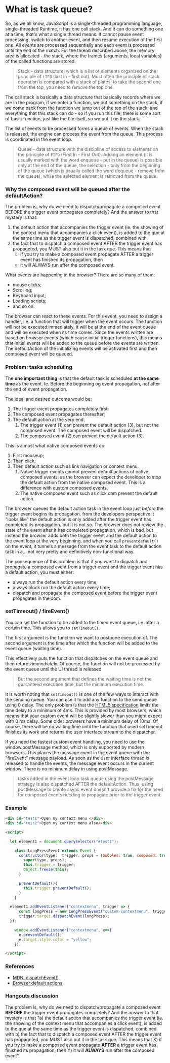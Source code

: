 # What is task queue?

So, as we all know, JavaScript is a single-threaded programming language, single-threaded Runtime, it has one call stack.
 And it can do something one at a time, that's what a single thread means. It cannot pause event processing, switch to 
another event, and then resume execution of the first one. All events are processed sequentially and each event is processed 
until the end of the match. For the thread described above, the memory area is allocated - the stack, where the frames 
(arguments, local variables) of the called functions are stored.
 
>Stack - data structure, which is a list of elements organized on the principle of `LIFO` (last in - first out). Most often
the principle of stack operation is compared with a stack of plates: to take the second one from the top, you need to 
remove the top one.  

The call stack is basically a data structure that basically records where we are in the program, if we enter a function,
we put something on the stack, if we come back from the function we jump out of the top of the stack, and everything 
that this stack can do - so if you run this file, there is some sort of basic function, just like the file itself, so
we put it on the stack. 

The list of events to be processed forms a queue of events. When the stack is released, the engine can process the 
event from the queue. This process is coordinated in the event loop.

>Queue - data structure with the discipline of access to elements on the principle of `FIFO` (First In - First Out).
Adding an element (it is usually marked with the word enqueue - put in the queue) is possible only at the end of the 
queue, the selection - only from the beginning of the queue (which is usually called the word dequeue - remove from the queue),
while the selected element is removed from the queue.

### Why the composed event will be queued after the defaultAction? 

The problem is, why do we need to dispatch/propagate a composed event BEFORE the trigger event propagates completely? And 
the answer to that mystery is that: 
   1. the default action that accompanies the trigger event (ie. the showing of the context menu that accompanies a 
   click event), is added to the que at the same time as the trigger event is dispatched, combined with 
   2. the fact that to dispatch a composed event AFTER the trigger event has propageted, you MUST also put it in the task 
   que. This means that 
        * if you try to make a composed event propagate AFTER a trigger event has finished its 
   propagation, then 
        * it will ALWAYS run after the composed event.


What events are happening in the browser? There are so many of them:
- mouse clicks;
- Scrolling;
- Keyboard input;
- Loading scripts;
- and so on.

The browser can react to these events. For this event, you need to assign a handler, i.e. a function that will trigger 
when the event occurs. The function will not be executed immediately, it will be at the end of the event queue and will
be executed when its time comes. Since the events written are based on browser events (which cause initial trigger functions),
this means that initial events will be added to the queue before the events are written. The defaultAction of the 
initializing events will be activated first and then composed event will be queued.

### Problem: tasks scheduling

The **one important thing** is that the default task is scheduled **at the same time** as the event. Ie. Before the beginning 
og event propagation, not after the end of event propagation.

The ideal and desired outcome would be:
1. The trigger event propagates completely first;
2. The composed event propagates thereafter;
3. The default action at the very end.
    1. The trigger event (1) can prevent the default action (3), but not the composed event. The composed event will be dispatched.
    2. The composed event (2) can prevent the default action (3).

This is almost what native composed events do:
1. First mouseup;
2. Then click;
3. Then default action such as link navigation or context menu.
    1. Native trigger events cannot prevent default actions of native composed events, as the browser can expect the 
       developer to stop the default action from the native composed event. This is a difference with custom composed events.
    2. The native composed event such as click cam prevent the default action.


The browser queues the default action task in the event loop just _before_ the trigger event begins its
propagation. from the developers perspective it "looks like" the default action is only added after the trigger event has
completed its propagation. but it is not so. The browser does not review the state of the event after it has completed
propagation, which is bad, but instead the browser adds both the trigger event and the default action to the event loop
at the very beginning. and when you call `preventdefault()` on the event, it tunnels a message from the event task to the
 default action task in a... not very pretty and definitively non-functional way. 

The consequence of this problem is that if you want to dispatch and propagate a composed event from a trigger event and 
the trigger event has a default action, you must either:
   * always run the default action every time;
   * always block run the default action every time;
   * dispatch and propagate the composed event before the trigger event propagates in the dom.

### setTimeout() / fireEvent()
You can set the function to be added to the timed event queue, i.e. after a certain time. This allows you to `setTimeout()`.

The first argument is the function we want to postpone execution of. The second argument is the time after which the
function will be added to the event queue (waiting time).

This  effectively puts the function that dispatches on the event queue and then returns immediately. Of course, the 
function will not be processed by the event queue until the UI thread is released

> But the second argument that defines the waiting time is not the guaranteed execution time, but the minimum execution time.

It is worth noting that `setTimeout()` is one of the few ways to interact with the sending queue. You can use it to add any
function to the send queue using 0 delay. The only problem is that the [HTML5 specification](https://html.spec.whatwg.org/multipage/timers-and-user-prompts.html#timers) limits the time delay to
a minimum of 4ms. This is provided by most browsers, which means that your custom event will be slightly slower than you
might expect with 0 ms delay. Some older browsers have a minimum delay of 10ms. Of course, there will be no
waiting time until the function that used setTimeout finishes its work and returns the user interface stream to the dispatcher.

If you need the fastest custom event handling, you need to use the window.postMessage method, which is only supported by 
modern browsers. This places the message event in the event queue with the "fireEvent" message payload. As soon as the
user interface thread is released to handle the events, the message event occurs in the current window. There is no minimum
delay in using postMessage.

> tasks added in the event loop task queue using the postMessage strategy is also dispatched AFTER the defaultAction. 
Thus, using postMessage to create async event doesn't provide a fix for the need for composed events needing to propagate 
prior to the trigger event.


### Example 

```html
<div id="test1">Open my context menu </div>
<div id="test2">Open my context menu also</div>

<script>

  let element1 = document.querySelector("#test1");

    class LongPressEvent extends Event { 
      constructor(type,  trigger, props = {bubbles: true, composed: true}) {
        super(type, props);
        this.trigger = trigger;
        Object.freeze(this);
      }

      preventDefault(){
        this.trigger.preventDefault();
      }
    }

  element1.addEventListener("contextmenu", trigger => {                          //[a]
      const longPress = new LongPressEvent("custom-contextmenu", trigger);     
      trigger.target.dispatchEvent(longPress);                                   //[b]
  });

    window.addEventListener("contextmenu", e=>{
      e.preventDefault();                
      e.target.style.color = "yellow";
    });

</script>
```


### References

* [MDN: dispatchEvent()](https://developer.mozilla.org/en-US/docs/Web/API/EventTarget/dispatchEvent)
* [Browser default actions](https://javascript.info/default-browser-action)


### Hangouts discussion


The problem is, why do we need to dispatch/propagate a composed event **BEFORE** the trigger event propagates completely? 
And the answer to that mystery is that "a) the default action that accompanies the trigger event (ie. the showing of the
context menu that accompanies a click event), is added to the que at the same time as the trigger event is dispatched,
combined with b) the fact that to dispatch a composed event AFTER the trigger event has propageted, you MUST also put 
it in the task que. This means that X) if you try to make a composed event propagate **AFTER** a trigger event has finished
its propagation, then Y) it will **ALWAYS** run after the composed event".
